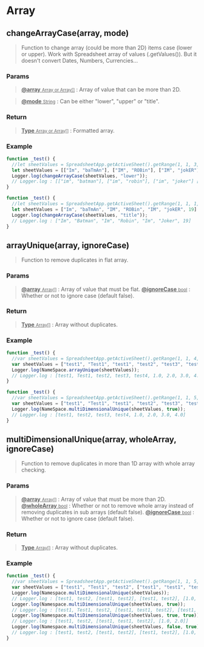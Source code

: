 # Array

## changeArrayCase(array, mode)

> Function to change array (could be more than 2D) items case (lower or upper). Work with Spreadsheet array of values (.getValues()). But it doesn't convert Dates, Numbers, Currencies...

### Params

> <ins>**@array** <small>Array or Array[]</small></ins> : Array of value that can be more than 2D.

> <ins>**@mode** <small>String</small></ins> : Can be either "lower", "upper" or "title".

### Return

> <ins>**Type** <small>Array or Array[]</small></ins> : Formatted array.

### Example

```js
function _test() {
  //let sheetValues = SpreadsheetApp.getActiveSheet().getRange(1, 1, 3, 2).getValues();
  let sheetValues = [["Im", "baTmAn"], ["IM", "ROBin"], ["IM", "jokER"]]
  Logger.log(changeArrayCase(sheetValues, "lower"));
  // Logger.log : [["im", "batman"], ["im", "robin"], ["im", "joker"] [19, 19]]
}

function _test() {
  //let sheetValues = SpreadsheetApp.getActiveSheet().getRange(1, 1, 1, 7).getValues()[0];
  let sheetValues = ["Im", "baTmAn", "IM", "ROBin", "IM", "jokER", 19]
  Logger.log(changeArrayCase(sheetValues, "title"));
  // Logger.log : ["Im", "Batman", "Im", "Robin", "Im", "Joker", 19]
}
```

## arrayUnique(array, ignoreCase)

> Function to remove duplicates in flat array.

### Params

> <ins>**@array** <small>Array[]</small></ins> : Array of value that must be flat.
> <ins>**@ignoreCase** <small>bool</small></ins> : Whether or not to ignore case (default false).

### Return

> <ins>**Type** <small>Array[]</small></ins> : Array without duplicates.

### Example

```js
function _test() {
  //var sheetValues = SpreadsheetApp.getActiveSheet().getRange(1, 1, 4, 2).getValues();
  var sheetValues = ["test1", "Test1", "test1", "test2", "test3", "test3", "test4", 1, 2, 3, 4, 1, 2];
  Logger.log(NameSpace.arrayUnique(sheetValues));
  // Logger.log : [test1, Test1, test2, test3, test4, 1.0, 2.0, 3.0, 4.0]
}

function _test() {
  //var sheetValues = SpreadsheetApp.getActiveSheet().getRange(1, 1, 5, 2).getValues();
  var sheetValues = ["test1", "Test1", "test1", "test2", "test3", "test3", "test4", 1, 2, 3, 4, 1, 2];
  Logger.log(NameSpace.multiDimensionalUnique(sheetValues, true));
  // Logger.log : [test1, test2, test3, test4, 1.0, 2.0, 3.0, 4.0]
}
```

## multiDimensionalUnique(array, wholeArray, ignoreCase)

> Function to remove duplicates in more than 1D array with whole array checking.

### Params

> <ins>**@array** <small>Array[]</small></ins> : Array of value that must be more than 2D.
> <ins>**@wholeArray** <small>bool</small></ins> : Whether or not to remove whole array instead of removing duplicates in sub arrays (default false).
> <ins>**@ignoreCase** <small>bool</small></ins> : Whether or not to ignore case (default false).

### Return

> <ins>**Type** <small>Array[]</small></ins> : Array without duplicates.

### Example

```js
function _test() {
  //var sheetValues = SpreadsheetApp.getActiveSheet().getRange(1, 1, 5, 2).getValues();
  var sheetValues = ["test1", "Test1", "test2", ["test1", "test1", "test2"], ["test1", "Test1", "test2"], [1, 2], [1, 2]];
  Logger.log(Namespace.multiDimensionalUnique(sheetValues));
  // Logger.log : [test1, test2, [test1, test2], [test1, test2], [1.0, 2.0], [1.0, 2.0]]
  Logger.log(Namespace.multiDimensionalUnique(sheetValues, true));
  // Logger.log : [test1, Test1, test2, [test1, test1, test2], [test1, Test1, test2], [1.0, 2.0]]
  Logger.log(Namespace.multiDimensionalUnique(sheetValues, true, true));
  // Logger.log : [test1, test2, [test1, test1, test2], [1.0, 2.0]]
  Logger.log(Namespace.multiDimensionalUnique(sheetValues, false, true));
  // Logger.log : [test1, test2, [test1, test2], [test1, test2], [1.0, 2.0], [1.0, 2.0]]
}
```
